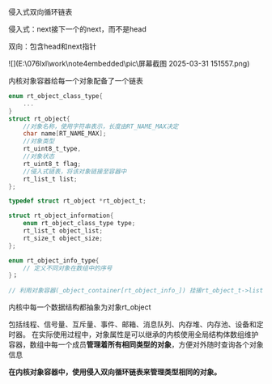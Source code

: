 侵入式双向循环链表

侵入式：next接下一个的next，而不是head

双向：包含head和next指针

![](E:\076lxl\work\note4embedded\pic\屏幕截图 2025-03-31 151557.png)

内核对象容器给每一个对象配备了一个链表

```c
enum rt_object_class_type{
    ...
}
struct rt_object{
    //对象名称，使用字符串表示，长度由RT_NAME_MAX决定
    char name[RT_NAME_MAX];
    //对象类型
    rt_uint8_t_type,
    //对象状态
    rt_uint8_t flag;
    //侵入式链表，将该对象链接至容器中
    rt_list_t list;
};

typedef struct rt_object *rt_object_t;

struct rt_object_information{
    enum rt_object_class_type type;
    rt_list_t object_list;
    rt_size_t object_size;
};

enum rt_object_info_type{
    // 定义不同对象在数组中的序号
}；
    
// 利用对象容器(_object_container[rt_object_info_]) 挂接rt_object_t->list
```



内核中每一个数据结构都抽象为对象rt_object

包括线程、信号量、互斥量、事件、邮箱、消息队列、内存堆、内存池、设备和定时器。
在实际使用过程中，对象属性是可以继承的内核使用全局结构体数组维护容器，数组中每一个成员**管理着所有相同类型的对象**，方便对外随时查询各个对象信息



**在内核对象容器中，使用侵入双向循环链表来管理类型相同的对象。**
